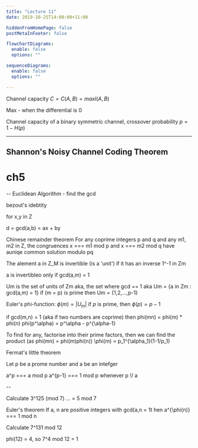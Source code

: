 ```yaml
---
title: "Lecture 11"
date: 2019-10-25T14:00:00+11:00

hiddenFromHomePage: false
postMetaInFooter: false

flowchartDiagrams:
  enable: false
  options: ""

sequenceDiagrams: 
  enable: false
  options: ""

---
```


Channel capacity $C = C(A,B) = max I(A,B)$

Max - when the differential is 0

Channel capacity of a binary symmetric channel, crossover probability $p = 1 - H(p)$

---

Shannon's Noisy Channel Coding Theorem
---



# ch5

-- Euclidean Algorithm - find the gcd


bezout's idebtity

for x,y in Z

d = gcd(a,b) = ax + by


Chinese remainder theorem
For any coprime integers p and q and any m1, m2 in Z, the congruences x === m1 mod p and x === m2 mod q have auniqe common solution modulo pq

The alement a  in Z_M is invertible (is a 'unit') if it has an inverse 1^-1 in Zm

a is invertibleo only if gcd(a,m) = 1

Um is the set of units of Zm
aka, the set where gcd == 1
  aka Um = {a in Zm : gcd(a,m) = 1}
  if (m = p) is prime then Um = {1,2,...,p-1}

Euler's phi-function: $\phi(m) = |U_m|$
if $p$ is prime, then $\phi(p) = p - 1$

if gcd(m,n) = 1 (aka if two numbers are coprime) then phi(mn) = phi(m) * phi(n)
phi(p^\alpha) = p^\alpha - p^{\alpha-1}

To find for any, factorise into their prime factors, then we can find the product (as phi(mn) = phi(m)phi(n))
\phi(m) = p_1^{\alpha_1}(1-1/p_1)


Fermat's little theorem

Let p be a prome number and a be an intefger

a^p === a mod p
a^{p-1} === 1 mod p whenever p !/ a

--

Calculate 3^125 (mod 7)
... = 5 mod 7


Euler's theorem
If a, n are positive integers with gcd(a,n = 1t hen a^{\phi(n)} === 1 mod n

Calculate 7^131 mod 12

phi(12) = 4, so 7^4 mod 12 = 1

